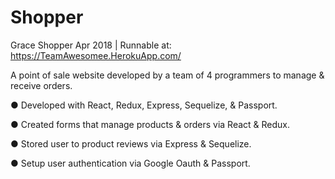 # Shopper

Grace Shopper
Apr 2018 | Runnable at: https://TeamAwesomee.HerokuApp.com/

A point of sale website developed by a team of 4 programmers to manage & receive orders.

● Developed with React, Redux, Express, Sequelize, & Passport.

● Created forms that manage products & orders via React & Redux.

● Stored user to product reviews via Express & Sequelize.

● Setup user authentication via Google Oauth & Passport.
